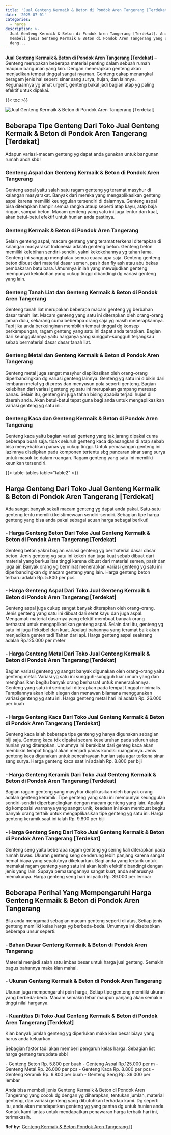 ```yaml
---
title: 'Jual Genteng Kermaik & Beton di Pondok Aren Tangerang [Terdekat]'
date: '2025-07-01'
categories:
  - harga
description: >-
  Jual Genteng Kermaik & Beton di Pondok Aren Tangerang [Terdekat]. Anda bisa
  membeli jenis Genteng Kermaik & Beton di Pondok Aren Tangerang yang cocok dg
  deng...
---
```


**Jual Genteng Kermaik & Beton di Pondok Aren Tangerang \[Terdekat\]** – Genteng merupakan beberapa material penting dalam sebuah rumah maupun bangunan yang lain. Dengan menerapkan genteng akan menjadikan tempat tinggal sangat nyaman. Genteng cakap menangkal beragam jenis hal seperti sinar sang surya, hujan, dan lainnya. Kegunaannya yg amat urgent, genteng bakal jadi bagian atap yg paling efektif untuk dipakai.

{{< toc >}}

![Jual Genteng Kermaik & Beton di Pondok Aren Tangerang [Terdekat]](/images/genteng-minimalis-murah13.png)

## Beberapa Tipe Genteng Dari Toko Jual Genteng Kermaik & Beton di Pondok Aren Tangerang \[Terdekat\]

Adapun variasi-macam genteng yg dapat anda gunakan untuk bangunan rumah anda sbb!

### Genteng Aspal dan Genteng Kermaik & Beton di Pondok Aren Tangerang

Genteng aspal yaitu salah satu ragam genteng yg teramat masyhur di kalangan masyarakat. Banyak dari mereka yang mengaplikasikan genteng aspal karena memiliki keunggulan tersendiri di dalamnya. Genteng aspal bisa diterapkan hampir semua rangka ataup seperti atap kayu, atap baja ringan, sampai beton. Macam genteng yang satu ini juga lentur dan kuat, akan betul-betul efektif untuk hunian anda pastinya.

### Genteng Kermaik & Beton di Pondok Aren Tangerang

Selain genteng aspal, macam genteng yang teramat terkenal diterapkan di kalangan masyarakat Indonesia adalah genteng beton. Genteng beton memiliki kelebihan sendiri-sendiri, yakni kekokohannya yg tahan lama. Genteng ini sanggup menghalau semua cuaca apa saja. Genteng genteng beton dibuat dari material dasar semen, pasir dan fly ash atau abu bekas pembakaran batu bara. Umumnya inilah yang mewujudkan genteng mempunyai kekokohan yang cukup tinggi dibandingi dg variasi genteng yang lain.

### Genteng Tanah Liat dan Genteng Kermaik & Beton di Pondok Aren Tangerang

Genteng tanah liat merupakan beberapa macam genteng yg berbahan dasar tanah liat. Macam genteng yang satu ini diterapkan oleh orang-orang jaman dulu, sekarang cuma beberapa orang saja yg masih menerapkannya. Tapi jika anda berkeinginan membikin tempat tinggal dg konsep perkampungan, ragam genteng yang satu ini dapat anda terapkan. Bagian dari keunggulannya yaitu harganya yang sungguh-sungguh terjangkau sebab bermaterial dasar dasar tanah liat.

### Genteng Metal dan Genteng Kermaik & Beton di Pondok Aren Tangerang

Genteng metal juga sangat masyhur diaplikasikan oleh orang-orang diperbandingkan dg variasi genteng lainnya. Genteng yg satu ini dibikin dari lembaran metal yg di press dan menyusun pola seperti genteng. Bagian kelebihan dari variasi genteng yg satu ini merupakan gampang meresap panas. Selain itu, genteng ini juga tahan bising apabila terjadi hujan di daerah anda. Akan betul-betul tepat guna bagi anda untuk mengaplikasikan variasi genteng yg satu ini.

### Genteng Kaca dan Genteng Kermaik & Beton di Pondok Aren Tangerang

Genteng kaca yaitu bagian variasi genteng yang tak jarang dipakai cuma beberapa buah saja. tidak seluruh genteng kaca dipasangkan di atap sebab bisa menyebabkan panas yg cukup tinggi. Untuk pemasangan genteng ini lazimnya diselipkan pada komponen tertentu sbg pancaran sinar sang surya untuk masuk ke dalam ruangan. Ragam genteng yang satu ini memiliki keunikan tersendiri.

{{< table-tables table="table2" >}}

## Harga Genteng Dari Toko Jual Genteng Kermaik & Beton di Pondok Aren Tangerang \[Terdekat\]

Ada sangat banyak sekali macam genteng yg dapat anda pakai. Satu-satu genteng tentu memiliki keistimewaan sendiri-sendiri. Sebagian tipe harga genteng yang bisa anda pakai sebagai acuan harga sebagai berikut!

### \- Harga Genteng Beton Dari Toko Jual Genteng Kermaik & Beton di Pondok Aren Tangerang \[Terdekat\]

Genteng beton yakni bagian variasi genteng yg bermaterial dasar dasar beton. Jenis genteng yg satu ini kokoh dan juga kuat sebab dibuat dari material yang berkualitas tinggi karena dibuat dari material semen, pasir dan juga air. Banyak orang yg berminat menerapkan variasi genteng yg satu ini diperbandingkan dg macam genteng yang lain. Harga genteng beton terbaru adalah Rp. 5.800 per pcs

### \- Harga Genteng Aspal Dari Toko Jual Genteng Kermaik & Beton di Pondok Aren Tangerang \[Terdekat\]

Genteng aspal juga cukup sangat banyak diterapkan oleh orang-orang. Jenis genteng yang satu ini dibuat dari serat kayu dan juga aspal. Mengamati material dasarnya yang efektif membuat banyak orang berhasrat untuk mengaplikasikan genteng aspal. Selain dari itu, genteng yg satu ini juga fleksibel dan kuat. Apalagi bahannya yang teramat baik akan menjadikan genten tadi Tahan dari api. Harga genteng aspal seakrang adalah Rp.125.000 per meter

### \- Harga Genteng Metal Dari Toko Jual Genteng Kermaik & Beton di Pondok Aren Tangerang \[Terdekat\]

Bagian variasi genteng yg sangat banyak digunakan oleh orang-orang yaitu genteng metal. Variasi yg satu ini sungguh-sungguh luar umum yang dan menghasilkan begitu banyak orang berhasrat untuk menerapkannya. Genteng yang satu ini seringkali diterapkan pada tempat tinggal minimalis. Tampilannya akan lebih elegan dan menawan bilamana menggunakan variasi genteng yg satu ini. Harga genteng metal hari ini adalah Rp. 26.000 per buah

### \- Harga Genteng Kaca Dari Toko Jual Genteng Kermaik & Beton di Pondok Aren Tangerang \[Terdekat\]

Genteng kaca ialah beberapa tipe genteng yg hanya digunakan sebagian biji saja. Genteng kaca tdk dipakai secara keseluruhan pada seluruh atap hunian yang diterapkan. Umumnya ini berakibat dari genteg kaca akan membikin tempat tinggal akan menjadi panas kondisi ruangannya. Jenis genteng kaca digunakan untuk pencahayaan hunian saja agar terkena sinar sang surya. Harga genteng kaca saat ini adalah Rp. 8.800 per biji

### \- Harga Genteng Keramik Dari Toko Jual Genteng Kermaik & Beton di Pondok Aren Tangerang \[Terdekat\]

Bagian ragam genteng yang masyhur diaplikasikan oleh banyak orang adalah genteng keramik. Tipe genteng yang satu ini mempunyai keunggulan sendiri-sendiri diperbandingkan dengan macam genteng yang lain. Apalagi dg komposisi warnanya yang sangat unik, keadaan ini akan membuat begitu banyak orang tertaik untuk mengaplikasikan tipe genteng yg satu ini. Harga genteng keramik saat ini ialah Rp. 9.800 per biji

### \- Harga Genteng Seng Dari Toko Jual Genteng Kermaik & Beton di Pondok Aren Tangerang \[Terdekat\]

Genteng seng yaitu beberapa ragam genteng yg sering kali diterapkan pada rumah lawas. Ukuran genteng seng cenderung lebih panjang karena sangat hemat biaya yang sepatutnya dikeluarkan. Bagi anda yang tertarik untuk memakai ragam genteng yang satu ini akan lebih efektif dibandingi dengan jenis yang lain. Supaya pemasangannya sangat kuat, anda seharusnya memakunya. Harga genteng seng hari ini yaitu Rp. 39.000 per lembar

## Beberapa Perihal Yang Mempengaruhi Harga Genteng Kermaik & Beton di Pondok Aren Tangerang

Bila anda mengamati sebagian macam genteng seperti di atas, Setiap jenis genteng memiliki kelas harga yg berbeda-beda. Umumnya ini disebabkan beberapa unsur seperti:

### \- Bahan Dasar Genteng Kermaik & Beton di Pondok Aren Tangerang

Material menjadi salah satu imbas besar untuk harga jual genteng. Semakin bagus bahannya maka kian mahal.

### \- Ukuran Genteng Kermaik & Beton di Pondok Aren Tangerang

Ukuran juga mempengaruhi poin harga, Setiap tipe genteng memiliki ukuran yang berbeda-beda. Macam semakin lebar maupun panjang akan semakin tinggi nilai harganya.

### \- Kuantitas Di Toko Jual Genteng Kermaik & Beton di Pondok Aren Tangerang \[Terdekat\]

Kian banyak jumlah genteng yg diperlukan maka kian besar biaya yang harus anda keluarkan.

Sebagian faktor tadi akan memberi pengaruh kelas harga. Sebagian list harga genteng terupdate sbb!

\- Genteng Beton Rp. 5.800 per buah - Genteng Aspal Rp.125.000 per m - Genteng Metal Rp. 26.000 per pcs - Genteng Kaca Rp. 8.800 per pcs - Genteng Keramik Rp. 9.800 per buah - Genteng Seng Rp. 39.000 per lembar

Anda bisa membeli jenis Genteng Kermaik & Beton di Pondok Aren Tangerang yang cocok dg dengan yg diharapkan, tentukan jumlah, material genteng, dan variasi genteng yang dibutuhkan terhadap kami. Dg seperti itu, anda akan mendapatkan genteng yg yang pantas dg untuk hunian anda. Kontak kami lantas untuk mendapatkan penawaran harga terbaik hari ini, terimakasih.

**Ref by:**  [Genteng Kermaik & Beton  Pondok Aren Tangerang []](https://id.wikipedia.org/wiki/Genteng)
